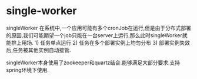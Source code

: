 single-worker
=============

singleWorker
在系统中,一个应用可能有多个cronJob在运行,但是由于分布式部署的原因,我们可能期望一个job只能在一台server上运行,那么此时singleWorker就能排上用场. 1) 任务单点运行 2) 任务在多个部署实例上均匀分布 3) 部署实例失效后,任务被其他实例自动接管.

singleWorker本身使用了zookeeper和quartz结合.能够满足大部分要求.支持spring环境下使用.
